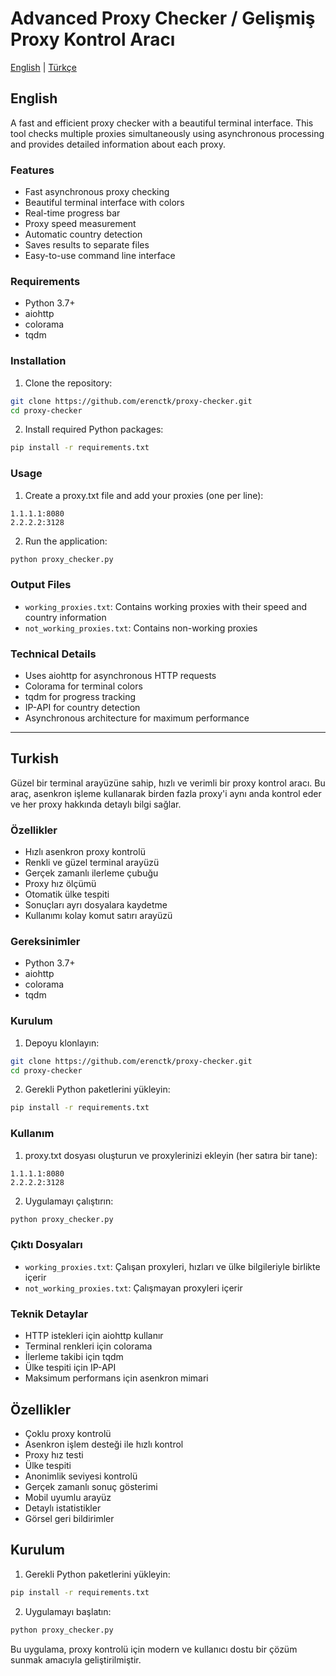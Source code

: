 # Advanced Proxy Checker / Gelişmiş Proxy Kontrol Aracı

[English](#english) | [Türkçe](#turkish)

## English

A fast and efficient proxy checker with a beautiful terminal interface. This tool checks multiple proxies simultaneously using asynchronous processing and provides detailed information about each proxy.

### Features

- Fast asynchronous proxy checking
- Beautiful terminal interface with colors
- Real-time progress bar
- Proxy speed measurement
- Automatic country detection
- Saves results to separate files
- Easy-to-use command line interface

### Requirements

- Python 3.7+
- aiohttp
- colorama
- tqdm

### Installation

1. Clone the repository:
```bash
git clone https://github.com/erenctk/proxy-checker.git
cd proxy-checker
```

2. Install required Python packages:
```bash
pip install -r requirements.txt
```

### Usage

1. Create a proxy.txt file and add your proxies (one per line):
```
1.1.1.1:8080
2.2.2.2:3128
```

2. Run the application:
```bash
python proxy_checker.py
```

### Output Files

- `working_proxies.txt`: Contains working proxies with their speed and country information
- `not_working_proxies.txt`: Contains non-working proxies

### Technical Details

- Uses aiohttp for asynchronous HTTP requests
- Colorama for terminal colors
- tqdm for progress tracking
- IP-API for country detection
- Asynchronous architecture for maximum performance

---

## Turkish

Güzel bir terminal arayüzüne sahip, hızlı ve verimli bir proxy kontrol aracı. Bu araç, asenkron işleme kullanarak birden fazla proxy'i aynı anda kontrol eder ve her proxy hakkında detaylı bilgi sağlar.

### Özellikler

- Hızlı asenkron proxy kontrolü
- Renkli ve güzel terminal arayüzü
- Gerçek zamanlı ilerleme çubuğu
- Proxy hız ölçümü
- Otomatik ülke tespiti
- Sonuçları ayrı dosyalara kaydetme
- Kullanımı kolay komut satırı arayüzü

### Gereksinimler

- Python 3.7+
- aiohttp
- colorama
- tqdm

### Kurulum

1. Depoyu klonlayın:
```bash
git clone https://github.com/erenctk/proxy-checker.git
cd proxy-checker
```

2. Gerekli Python paketlerini yükleyin:
```bash
pip install -r requirements.txt
```

### Kullanım

1. proxy.txt dosyası oluşturun ve proxylerinizi ekleyin (her satıra bir tane):
```
1.1.1.1:8080
2.2.2.2:3128
```

2. Uygulamayı çalıştırın:
```bash
python proxy_checker.py
```

### Çıktı Dosyaları

- `working_proxies.txt`: Çalışan proxyleri, hızları ve ülke bilgileriyle birlikte içerir
- `not_working_proxies.txt`: Çalışmayan proxyleri içerir

### Teknik Detaylar

- HTTP istekleri için aiohttp kullanır
- Terminal renkleri için colorama
- İlerleme takibi için tqdm
- Ülke tespiti için IP-API
- Maksimum performans için asenkron mimari

## Özellikler

- Çoklu proxy kontrolü
- Asenkron işlem desteği ile hızlı kontrol
- Proxy hız testi
- Ülke tespiti
- Anonimlik seviyesi kontrolü
- Gerçek zamanlı sonuç gösterimi
- Mobil uyumlu arayüz
- Detaylı istatistikler
- Görsel geri bildirimler

## Kurulum

1. Gerekli Python paketlerini yükleyin:
```bash
pip install -r requirements.txt
```

2. Uygulamayı başlatın:
```bash
python proxy_checker.py
```
Bu uygulama, proxy kontrolü için modern ve kullanıcı dostu bir çözüm sunmak amacıyla geliştirilmiştir. 